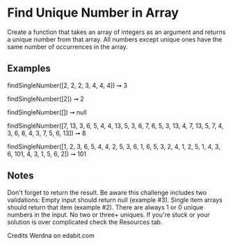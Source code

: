 # Find Unique Number in Array

Create a function that takes an array of integers as an argument and returns a unique number from that array. All numbers except unique ones have the same number of occurrences in the array.

## Examples

findSingleNumber([2, 2, 2, 3, 4, 4, 4]) ➞ 3

findSingleNumber([2]) ➞ 2

findSingleNumber([]) ➞ null

findSingleNumber([7, 13, 3, 6, 5, 4, 4, 13, 5, 3, 6, 7, 6, 5, 3, 13, 4, 7, 13, 5, 7, 4, 3, 6, 8, 4, 3, 7, 5, 6, 13]) ➞ 8

findSingleNumber([1, 2, 3, 6, 5, 4, 4, 2, 5, 3, 6, 1, 6, 5, 3, 2, 4, 1, 2, 5, 1, 4, 3, 6, 101, 4, 3, 1, 5, 6, 2]) ➞ 101

## Notes

Don't forget to return the result.
Be aware this challenge includes two validations:
Empty input should return null (example #3).
Single item arrays should return that item (example #2).
There are always 1 or 0 unique numbers in the input. No two or three+ uniques.
If you're stuck or your solution is over complicated check the Resources tab.

Credits Werdna on edabit.com
